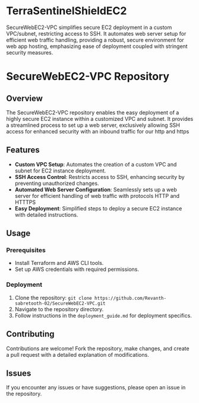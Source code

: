 # TerraSentinelShieldEC2
SecureWebEC2-VPC simplifies secure EC2 deployment in a custom VPC/subnet, restricting access to SSH. It automates web server setup for efficient web traffic handling, providing a robust, secure environment for web app hosting, emphasizing ease of deployment coupled with stringent security measures.
# SecureWebEC2-VPC Repository

## Overview
The SecureWebEC2-VPC repository enables the easy deployment of a highly secure EC2 instance within a customized VPC and subnet. It provides a streamlined process to set up a web server, exclusively allowing SSH access for enhanced security with an inbound traffic for our http and https

## Features
- **Custom VPC Setup**: Automates the creation of a custom VPC and subnet for EC2 instance deployment.
- **SSH Access Control**: Restricts access to SSH, enhancing security by preventing unauthorized changes.
- **Automated Web Server Configuration**: Seamlessly sets up a web server for efficient handling of web traffic with protocols HTTP and 
    HTTTPS 
- **Easy Deployment**: Simplified steps to deploy a secure EC2 instance with detailed instructions.

## Usage
### Prerequisites
- Install Terraform and AWS CLI tools.
- Set up AWS credentials with required permissions.

### Deployment
1. Clone the repository: `git clone https://github.com/Revanth-sabretooth-02/SecureWebEC2-VPC.git`
2. Navigate to the repository directory.
3. Follow instructions in the `deployment_guide.md` for deployment specifics.

## Contributing
Contributions are welcome! Fork the repository, make changes, and create a pull request with a detailed explanation of modifications.

## Issues
If you encounter any issues or have suggestions, please open an issue in the repository.
